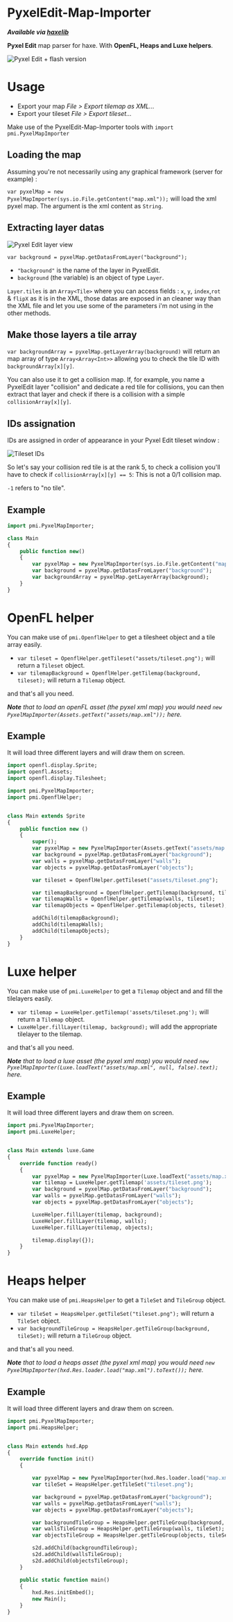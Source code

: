 PyxelEdit-Map-Importer
======================

___Available via [haxelib](http://lib.haxe.org/p/pmi/)___

**Pyxel Edit** map parser for haxe. With **OpenFL, Heaps and Luxe helpers**.

![Pyxel Edit + flash version](http://i.imgur.com/SSux3u6.png)

# Usage

* Export your map *File > Export tilemap as XML...*
* Export your tileset *File > Export tileset...*

Make use of the PyxelEdit-Map-Importer tools with `import pmi.PyxelMapImporter`

## Loading the map
Assuming you're not necessarily using any graphical framework (server for example) :

`var pyxelMap = new PyxelMapImporter(sys.io.File.getContent("map.xml"));` will load the xml pyxel map. The argument is the xml content as `String`.

## Extracting layer datas
![Pyxel Edit layer view](http://i.imgur.com/ZLklAAP.png)

`var background = pyxelMap.getDatasFromLayer("background");`

* `"background"` is the name of the layer in PyxelEdit.
* `background` (the variable) is an object of type `Layer`.

`Layer.tiles` is an `Array<Tile>` where you can access fields : `x`, `y`, `index`,`rot` & `flipX` as it is in the XML, those datas are exposed in an cleaner way than the XML file and let you use some of the parameters i'm not using in the other methods.

## Make those layers a tile array
`var backgroundArray = pyxelMap.getLayerArray(background)` will return an map array of type `Array<Array<Int>>` allowing you to check the tile ID with `backgroundArray[x][y]`.

You can also use it to get a collision map. If, for example, you name a PyxelEdit layer "collision" and dedicate a red tile for collisions, you can then extract that layer and check if there is a collision with a simple `collisionArray[x][y]`.

## IDs assignation
IDs are assigned in order of appearance in your Pyxel Edit tileset window :

![Tileset IDs](http://i.imgur.com/XGdo6w7.png)

So let's say your collision red tile is at the rank 5, to check a collision you'll have to check if `collisionArray[x][y] == 5`: This is not a 0/1 collision map.

`-1` refers to "no tile".

## Example
```Haxe
import pmi.PyxelMapImporter;

class Main
{
    public function new()
    {
        var pyxelMap = new PyxelMapImporter(sys.io.File.getContent("map.xml"));
        var background = pyxelMap.getDatasFromLayer("background");
        var backgroundArray = pyxelMap.getLayerArray(background);
    }
}
```

# OpenFL helper

You can make use of `pmi.OpenflHelper` to get a tilesheet object and a tile array easily.

* `var tileset = OpenflHelper.getTileset("assets/tileset.png");` will return a `Tileset` object.
* `var tilemapBackground = OpenflHelper.getTilemap(background, tileset);` will return a `Tilemap` object.

and that's all you need.

_**Note** that to load an openFL asset (the pyxel xml map) you would need `new PyxelMapImporter(Assets.getText("assets/map.xml"));` here._

## Example

It will load three different layers and will draw them on screen.

```Haxe
import openfl.display.Sprite;
import openfl.Assets;
import openfl.display.Tilesheet;

import pmi.PyxelMapImporter;
import pmi.OpenflHelper;


class Main extends Sprite
{
    public function new ()
    {
        super();
        var pyxelMap = new PyxelMapImporter(Assets.getText("assets/map.xml"));
        var background = pyxelMap.getDatasFromLayer("background");
        var walls = pyxelMap.getDatasFromLayer("walls");
        var objects = pyxelMap.getDatasFromLayer("objects");

        var tileset = OpenflHelper.getTileset("assets/tileset.png");

        var tilemapBackground = OpenflHelper.getTilemap(background, tileset);
        var tilemapWalls = OpenflHelper.getTilemap(walls, tileset);
        var tilemapObjects = OpenflHelper.getTilemap(objects, tileset);

        addChild(tilemapBackground);
        addChild(tilemapWalls);
        addChild(tilemapObjects);
    }
}
```

# Luxe helper

You can make use of `pmi.LuxeHelper` to get a `Tilemap` object and and fill the tilelayers easily.

* `var tilemap = LuxeHelper.getTilemap('assets/tileset.png');` will return a `Tilemap` object.
* `LuxeHelper.fillLayer(tilemap, background);` will add the appropriate tilelayer to the tilemap.

and that's all you need.

_**Note** that to load a luxe asset (the pyxel xml map) you would need `new PyxelMapImporter(Luxe.loadText("assets/map.xml", null, false).text);` here._

## Example

It will load three different layers and draw them on screen.

```Haxe
import pmi.PyxelMapImporter;
import pmi.LuxeHelper;


class Main extends luxe.Game
{
    override function ready()
    {
        var pyxelMap = new PyxelMapImporter(Luxe.loadText("assets/map.xml", null, false).text);
        var tilemap = LuxeHelper.getTilemap('assets/tileset.png');
        var background = pyxelMap.getDatasFromLayer("background");
        var walls = pyxelMap.getDatasFromLayer("walls");
        var objects = pyxelMap.getDatasFromLayer("objects");

        LuxeHelper.fillLayer(tilemap, background);
        LuxeHelper.fillLayer(tilemap, walls);
        LuxeHelper.fillLayer(tilemap, objects);

        tilemap.display({});
    }
}
```

# Heaps helper

You can make use of `pmi.HeapsHelper` to get a `TileSet` and `TileGroup` object.

* `var tileSet = HeapsHelper.getTileSet("tileset.png");` will return a `TileSet` object.
* `var backgroundTileGroup = HeapsHelper.getTileGroup(background, tileSet);` will return a `TileGroup` object.

and that's all you need.

_**Note** that to load a heaps asset (the pyxel xml map) you would need `new PyxelMapImporter(hxd.Res.loader.load("map.xml").toText());` here._

## Example

It will load three different layers and draw them on screen.

```Haxe
import pmi.PyxelMapImporter;
import pmi.HeapsHelper;


class Main extends hxd.App
{
    override function init()
    {

        var pyxelMap = new PyxelMapImporter(hxd.Res.loader.load("map.xml").toText());
        var tileSet = HeapsHelper.getTileSet("tileset.png");

        var background = pyxelMap.getDatasFromLayer("background");
        var walls = pyxelMap.getDatasFromLayer("walls");
        var objects = pyxelMap.getDatasFromLayer("objects");

        var backgroundTileGroup = HeapsHelper.getTileGroup(background, tileSet);
        var wallsTileGroup = HeapsHelper.getTileGroup(walls, tileSet);
        var objectsTileGroup = HeapsHelper.getTileGroup(objects, tileSet);

        s2d.addChild(backgroundTileGroup);
        s2d.addChild(wallsTileGroup);
        s2d.addChild(objectsTileGroup);
    }

    public static function main()
    {
        hxd.Res.initEmbed();
        new Main();
    }
}
```
